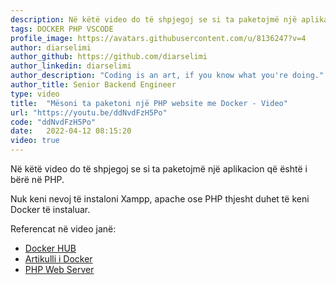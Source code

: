 ```yaml
---
description: Në këtë video do të shpjegoj se si ta paketojmë një aplikacion që është i bërë në PHP. 
tags: DOCKER PHP VSCODE
profile_image: https://avatars.githubusercontent.com/u/8136247?v=4
author: diarselimi
author_github: https://github.com/diarselimi
author_linkedin: diarselimi
author_description: "Coding is an art, if you know what you're doing."
author_title: Senior Backend Engineer
type: video
title:  "Mësoni ta paketoni një PHP website me Docker - Video"
url: "https://youtu.be/ddNvdFzH5Po"
code: "ddNvdFzH5Po"
date:   2022-04-12 08:15:20
video: true
---
```


Në këtë video do të shpjegoj se si ta paketojmë një aplikacion që është i bërë në PHP.

Nuk keni nevoj të instaloni Xampp, apache ose PHP thjesht duhet të keni Docker të instaluar.

Referencat në video janë:
 * [Docker HUB](https://hub.docker.com)
 * [Artikulli i Docker](https://programerat.github.io/2022/01/si-te-krijoni-aplikacionin-tuaj-te-pare-me-docker)
 * [PHP Web Server](https://www.php.net/manual/en/features.commandline.webserver.php)




